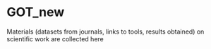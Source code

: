 # GOT_new
Materials (datasets from journals, links to tools, results obtained) on scientific work are collected here
